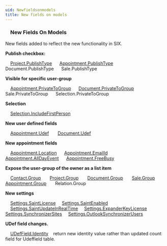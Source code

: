 ```yaml
---
uid: Newfieldsonmodels
title: New fields on models
---
```


###     New Fields On Models

New fields added to reflect the new functionality in SIX.

**Publish checkbox:**

    [Project.PublishType](SUPEROFFICEDBLib~SOProject~PublishType.md) 
    [Appointment.PublishType](SUPEROFFICEDBLib~SOAppointment~PublishType.md) 
    Document.PublishType 
    Sale.PublishType  

**Visible for specific user-group**

    [Appointment.PrivateToGroup](SUPEROFFICEDBLib~SOAppointment~PrivateToGroup.md) 
    [Document.PrivateToGroup](SUPEROFFICEDBLib~SODocument~PrivateToGroup.md) 
    Sale.PrivateToGroup 
    Selection.PrivateToGroup 

**Selection**

    [Selection.IncludeFirstPerson](SUPEROFFICEDBLib~SOSelection~IncludeFirstPerson.md) 

**New user defined fields**

    [Appointment.Udef](SUPEROFFICEDBLib~SOAppointment~UDef.md)  
    [Document.Udef](SUPEROFFICEDBLib~SODocument~UDef.md)  

**New appointment fields**

    [Appointment.Location](SUPEROFFICEDBLib~SOAppointment~Location.md) 
    [Appointment.EmailId](SUPEROFFICEDBLib~SOAppointment~EmailId.md) 
    [Appointment.AllDayEvent](SUPEROFFICEDBLib~SOAppointment~AllDayEvent.md) 
    [Appointment.FreeBusy](SUPEROFFICEDBLib~SOAppointment~FreeBusy.md) 

**Expose the user-group of the owner as a list item**

    [Contact.Group](SUPEROFFICEDBLib~SOContact~Group.md)  
    [Project.Group](SUPEROFFICEDBLib~SOProject~Group.md)  
    [Document.Group](SUPEROFFICEDBLib~SODocument~Group.md)  
    [Sale.Group](SUPEROFFICEDBLib~SOSale~Group.md)  
    [Appointment.Group](SUPEROFFICEDBLib~SOAppointment~Group.md)  
    Relation.Group   

**New settings**

    [Settings.SaintLicense](SUPEROFFICEDBLib~SOSettings~SaintLicense.md)
    [Settings.SaintEnabled](SUPEROFFICEDBLib~SOSettings~SaintEnabled.md)
    [Settings.SaintUpdateInRealTime](SUPEROFFICEDBLib~SOSettings~SaintUpdateInRealTime.md)
    [Settings.ExpanderKeyLicense](SUPEROFFICEDBLib~SOSettings~ExpanderKeyLicense.md)
    [Settings.SynchronizerSites](SUPEROFFICEDBLib~SOSettings~SynchronizerSites.md)
    [Settings.OutlookSynchronizerUsers](SUPEROFFICEDBLib~SOSettings~OutlookSynchronizerUsers.md)

**UDef field changes.**

    [UDefField.Identity](SUPEROFFICEDBLib~SOUDefField~FieldIdentity.md)    return new identity value rather than updated count field for Udeffield table.